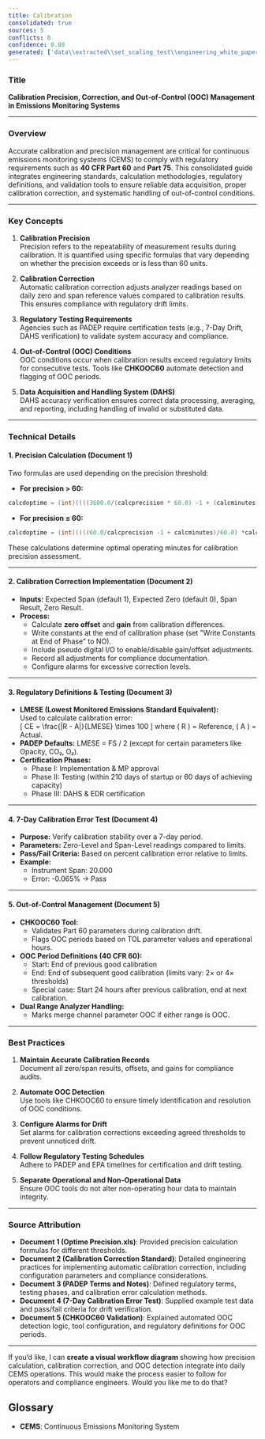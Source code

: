 ```yaml
---
title: Calibration
consolidated: true
sources: 5
conflicts: 0
confidence: 0.80
generated: ['data\\extracted\\set_scaling_test\\engineering_white_papers_WhitePapers_Calculations_OptimePrecision20050211JLBpdf_2c025a7f.md', 'data\\extracted\\set_scaling_test\\engineering_white_papers_WhitePapers_CalibrationCorrection_EngineeringStandard-CalibrationCorrection-Rev11-01-2021pdf_605a61ca.md', 'data\\extracted\\set_scaling_test\\engineering_white_papers_WhitePapers_PADEPRev8_PADEPTermsandNotesdocx_cf04b587.md', 'data\\extracted\\set_scaling_test\\engineering_white_papers_WhitePapers_SampleTests_7-DayCalibrationErrorTestpdf_f17bcd7c.md', 'data\\extracted\\set_scaling_test\\engineering_white_papers_WhitePapers_StackVision_CHKOOC60Validationdocx_a7cc510e.md']  # This would be a timestamp
---
```


### Title
**Calibration Precision, Correction, and Out-of-Control (OOC) Management in Emissions Monitoring Systems**

---

### Overview
Accurate calibration and precision management are critical for continuous emissions monitoring systems (CEMS) to comply with regulatory requirements such as **40 CFR Part 60** and **Part 75**. This consolidated guide integrates engineering standards, calculation methodologies, regulatory definitions, and validation tools to ensure reliable data acquisition, proper calibration correction, and systematic handling of out-of-control conditions.

---

### Key Concepts

1. **Calibration Precision**  
   Precision refers to the repeatability of measurement results during calibration. It is quantified using specific formulas that vary depending on whether the precision exceeds or is less than 60 units.

2. **Calibration Correction**  
   Automatic calibration correction adjusts analyzer readings based on daily zero and span reference values compared to calibration results. This ensures compliance with regulatory drift limits.

3. **Regulatory Testing Requirements**  
   Agencies such as PADEP require certification tests (e.g., 7-Day Drift, DAHS verification) to validate system accuracy and compliance.

4. **Out-of-Control (OOC) Conditions**  
   OOC conditions occur when calibration results exceed regulatory limits for consecutive tests. Tools like **CHKOOC60** automate detection and flagging of OOC periods.

5. **Data Acquisition and Handling System (DAHS)**  
   DAHS accuracy verification ensures correct data processing, averaging, and reporting, including handling of invalid or substituted data.

---

### Technical Details

#### 1. Precision Calculation (Document 1)
Two formulas are used depending on the precision threshold:

- **For precision > 60:**
```c
calcdoptime = (int)((((3600.0/(calcprecision * 60.0) -1 + (calcminutes *60.0))/3600.0) * (calcprecision*60.0)) + 0.001) / (calcprecision * 60.0);
```

- **For precision ≤ 60:**
```c
calcdoptime = (int)((((60.0/calcprecision -1 + calcminutes)/60.0) *calcprecision) + 0.001) / calcprecision;
```

These calculations determine optimal operating minutes for calibration precision assessment.

---

#### 2. Calibration Correction Implementation (Document 2)
- **Inputs:** Expected Span (default 1), Expected Zero (default 0), Span Result, Zero Result.
- **Process:**  
  - Calculate **zero offset** and **gain** from calibration differences.  
  - Write constants at the end of calibration phase (set "Write Constants at End of Phase" to NO).
  - Include pseudo digital I/O to enable/disable gain/offset adjustments.
  - Record all adjustments for compliance documentation.
  - Configure alarms for excessive correction levels.

---

#### 3. Regulatory Definitions & Testing (Document 3)
- **LMESE (Lowest Monitored Emissions Standard Equivalent):**  
  Used to calculate calibration error:  
  \[
  CE = \frac{|R - A|}{LMESE} \times 100
  \]
  where \( R \) = Reference, \( A \) = Actual.
- **PADEP Defaults:** LMESE = FS / 2 (except for certain parameters like Opacity, CO₂, O₂).
- **Certification Phases:**  
  - Phase I: Implementation & MP approval  
  - Phase II: Testing (within 210 days of startup or 60 days of achieving capacity)  
  - Phase III: DAHS & EDR certification

---

#### 4. 7-Day Calibration Error Test (Document 4)
- **Purpose:** Verify calibration stability over a 7-day period.
- **Parameters:** Zero-Level and Span-Level readings compared to limits.
- **Pass/Fail Criteria:** Based on percent calibration error relative to limits.
- **Example:**  
  - Instrument Span: 20.000  
  - Error: -0.065% → Pass

---

#### 5. Out-of-Control Management (Document 5)
- **CHKOOC60 Tool:**  
  - Validates Part 60 parameters during calibration drift.
  - Flags OOC periods based on TOL parameter values and operational hours.
- **OOC Period Definitions (40 CFR 60):**
  - Start: End of previous good calibration  
  - End: End of subsequent good calibration (limits vary: 2× or 4× thresholds)
  - Special case: Start 24 hours after previous calibration, end at next calibration.
- **Dual Range Analyzer Handling:**  
  - Marks merge channel parameter OOC if either range is OOC.

---

### Best Practices

1. **Maintain Accurate Calibration Records**  
   Document all zero/span results, offsets, and gains for compliance audits.

2. **Automate OOC Detection**  
   Use tools like CHKOOC60 to ensure timely identification and resolution of OOC conditions.

3. **Configure Alarms for Drift**  
   Set alarms for calibration corrections exceeding agreed thresholds to prevent unnoticed drift.

4. **Follow Regulatory Testing Schedules**  
   Adhere to PADEP and EPA timelines for certification and drift testing.

5. **Separate Operational and Non-Operational Data**  
   Ensure OOC tools do not alter non-operating hour data to maintain integrity.

---

### Source Attribution

- **Document 1 (Optime Precision.xls)**: Provided precision calculation formulas for different thresholds.
- **Document 2 (Calibration Correction Standard)**: Detailed engineering practices for implementing automatic calibration correction, including configuration parameters and compliance considerations.
- **Document 3 (PADEP Terms and Notes)**: Defined regulatory terms, testing phases, and calibration error calculation methods.
- **Document 4 (7-Day Calibration Error Test)**: Supplied example test data and pass/fail criteria for drift verification.
- **Document 5 (CHKOOC60 Validation)**: Explained automated OOC detection logic, tool configuration, and regulatory definitions for OOC periods.

---

If you’d like, I can **create a visual workflow diagram** showing how precision calculation, calibration correction, and OOC detection integrate into daily CEMS operations. This would make the process easier to follow for operators and compliance engineers. Would you like me to do that?

## Glossary

- **CEMS**: Continuous Emissions Monitoring System
